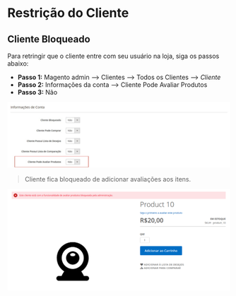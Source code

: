 # Restrição do Cliente

## Cliente Bloqueado

Para retringir que o cliente entre com seu usuário na loja, siga os passos abaixo:
  - **Passo 1:** Magento admin --> Clientes --> Todos os Clientes --> _Cliente_
  - **Passo 2:** Informações da conta --> Cliente Pode Avaliar Produtos
  - **Passo 3:** Não

![ScreenShot](https://github.com/santanaluc94/Magezil_CustomerBlock/blob/master/Readme/Images/pt_BR/configuracao-avaliar.jpg)

> Cliente fica bloqueado de adicionar avaliações aos itens.

![ScreenShot](https://github.com/santanaluc94/Magezil_CustomerBlock/blob/master/Readme/Images/pt_BR/05-avaliar-produtos.jpg)
